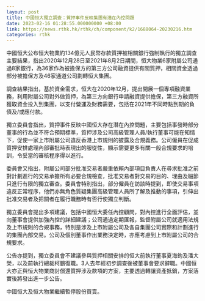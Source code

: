 ```yaml
---
layout: post
title: 中國恒大獨立調查：質押事件反映集團有潛在內控問題
date: 2023-02-16 01:28:55.000000000 +08:00
link: https://news.rthk.hk/rthk/ch/component/k2/1688064-20230216.htm
categories: rthk
---
```


中國恒大公布恒大物業約134億元人民幣存款質押被相關銀行強制執行的獨立調查主要結果，指出2020年12月28日至2021年8月2日期間，恒大物業6家附屬公司通過8家銀行，為36家作為被擔保方的第三方公司融資提供有關質押，相關資金透過部分被擔保方及46家通道公司劃轉恒大集團。

調查結果指出，基於資金需求，恒大在2020年12月，提出開展一個專項融資業務，利用附屬公司對外做質押，為第三方向銀行申請融資提供擔保，第三方融資所獲取資金投入到集團，以支付營運及財務需要，包括在2021年不同時點到期的負債及/或應付款。

獨立委員會指出，質押事件反映中國恒大存在潛在內控問題，主要包括事發時部分董事的行為並不符合預期標準，質押涉及公司高級管理人員/執行董事可能在知情下，促使一家上市附屬公司違反香港上市規則的披露及合規義務。公司僱員在促成質押安排處理內部審批時表現出的服從性，顯示需要更多有關一般合規要求的培訓，令妥當的審核程序得以進行。

委員會又指出，附屬公司部分批准交易者嚴重依賴內部項目負責人在尋求批准之前對計劃進行的交易承擔所有必要合規檢查，批准交易者對交易的目的、理由及細節只進行有限的獨立審查。委員會特別指出，部分僱員在訪談時提到，即使交易事項違反正常程序，他們亦無角色質疑集團高級管理人員所了解及推動的事項，引伸出批准交易者及把關者在履行職務時有否行使獨立判斷。

獨立委員會提出多項建議，包括中國恒大委任內控顧問，對內控進行全面評估，並向董事會提供加強內控的詳細建議；公司通過定期匯報，監督附屬公司就適用法規及上市規則的合規事務，特別是涉及上市附屬公司及各自集團公司實際和計劃進行的集團內部交易。公司及個別董事作出業務決定時，亦應考慮到上市附屬公司的合規要求。

公告亦提到，獨立委員會不建議參與質押相關安排的恒大前執行董事夏海鈞及潘大榮，以及前執行總裁柯鵬復職。3人去年經初步調查後被董事會要求辭職。中國恒大亦正與恒大物業商討償還質押涉及款項的方案，主要透過轉讓資產抵銷，方案落實後將發出進一步公告。

中國恒大及恒大物業繼續暫停股份買賣。
